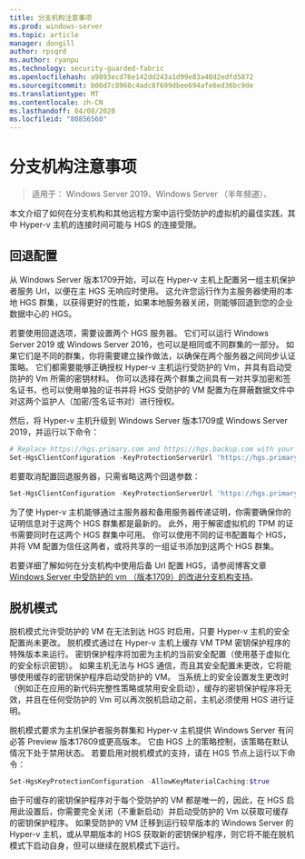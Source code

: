 ```yaml
---
title: 分支机构注意事项
ms.prod: windows-server
ms.topic: article
manager: dongill
author: rpsqrd
ms.author: ryanpu
ms.technology: security-guarded-fabric
ms.openlocfilehash: a9893ecd76e142dd243a1d99e83a48d2edfd5872
ms.sourcegitcommit: b00d7c8968c4adc8f699dbee694afe6ed36bc9de
ms.translationtype: MT
ms.contentlocale: zh-CN
ms.lasthandoff: 04/08/2020
ms.locfileid: "80856560"
---
```

# <a name="branch-office-considerations"></a>分支机构注意事项

> 适用于： Windows Server 2019、Windows Server （半年频道）、 

本文介绍了如何在分支机构和其他远程方案中运行受防护的虚拟机的最佳实践，其中 Hyper-v 主机的连接时间可能与 HGS 的连接受限。

## <a name="fallback-configuration"></a>回退配置

从 Windows Server 版本1709开始，可以在 Hyper-v 主机上配置另一组主机保护者服务 Url，以便在主 HGS 无响应时使用。
这允许您运行作为主服务器使用的本地 HGS 群集，以获得更好的性能，如果本地服务器关闭，则能够回退到您的企业数据中心的 HGS。

若要使用回退选项，需要设置两个 HGS 服务器。 它们可以运行 Windows Server 2019 或 Windows Server 2016，也可以是相同或不同群集的一部分。 如果它们是不同的群集，你将需要建立操作做法，以确保在两个服务器之间同步认证策略。 它们都需要能够正确授权 Hyper-v 主机运行受防护的 Vm，并具有启动受防护的 Vm 所需的密钥材料。 你可以选择在两个群集之间具有一对共享加密和签名证书，也可以使用单独的证书并将 HGS 受防护的 VM 配置为在屏蔽数据文件中对这两个监护人（加密/签名证书对）进行授权。

然后，将 Hyper-v 主机升级到 Windows Server 版本1709或 Windows Server 2019，并运行以下命令：
```powershell
# Replace https://hgs.primary.com and https://hgs.backup.com with your own domain names and protocols
Set-HgsClientConfiguration -KeyProtectionServerUrl 'https://hgs.primary.com/KeyProtection' -AttestationServerUrl 'https://hgs.primary.com/Attestation' -FallbackKeyProtectionServerUrl 'https://hgs.backup.com/KeyProtection' -FallbackAttestationServerUrl 'https://hgs.backup.com/Attestation'
```

若要取消配置回退服务器，只需省略这两个回退参数：
```powershell
Set-HgsClientConfiguration -KeyProtectionServerUrl 'https://hgs.primary.com/KeyProtection' -AttestationServerUrl 'https://hgs.primary.com/Attestation'
```

为了使 Hyper-v 主机能够通过主服务器和备用服务器传递证明，你需要确保你的证明信息对于这两个 HGS 群集都是最新的。
此外，用于解密虚拟机的 TPM 的证书需要同时在这两个 HGS 群集中可用。
你可以使用不同的证书配置每个 HGS，并将 VM 配置为信任这两者，或将共享的一组证书添加到这两个 HGS 群集。

若要详细了解如何在分支机构中使用后备 Url 配置 HGS，请参阅博客文章[Windows Server 中受防护的 vm （版本1709）的改进分支机构支持](https://blogs.technet.microsoft.com/datacentersecurity/2017/11/15/improved-branch-office-support-for-shielded-vms-in-windows-server-version-1709/)。


## <a name="offline-mode"></a>脱机模式

脱机模式允许受防护的 VM 在无法到达 HGS 时启用，只要 Hyper-v 主机的安全配置尚未更改。
脱机模式通过在 Hyper-v 主机上缓存 VM TPM 密钥保护程序的特殊版本来运行。
密钥保护程序将加密为主机的当前安全配置（使用基于虚拟化的安全标识密钥）。
如果主机无法与 HGS 通信，而且其安全配置未更改，它将能够使用缓存的密钥保护程序启动受防护的 VM。
当系统上的安全设置发生更改时（例如正在应用的新代码完整性策略或禁用安全启动），缓存的密钥保护程序将无效，并且在任何受防护的 Vm 可以再次脱机启动之前，主机必须使用 HGS 进行证明。

脱机模式要求为主机保护者服务群集和 Hyper-v 主机提供 Windows Server 有问必答 Preview 版本17609或更高版本。
它由 HGS 上的策略控制，该策略在默认情况下处于禁用状态。
若要启用对脱机模式的支持，请在 HGS 节点上运行以下命令：

```powershell
Set-HgsKeyProtectionConfiguration -AllowKeyMaterialCaching:$true
```

由于可缓存的密钥保护程序对于每个受防护的 VM 都是唯一的，因此，在 HGS 启用此设置后，你需要完全关闭（不重新启动）并启动受防护的 Vm 以获取可缓存的密钥保护程序。
如果受防护的 VM 迁移到运行较早版本的 Windows Server 的 Hyper-v 主机，或从早期版本的 HGS 获取新的密钥保护程序，则它将不能在脱机模式下启动自身，但可以继续在脱机模式下运行。
